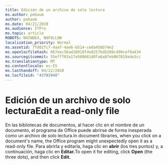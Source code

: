 ```yaml
---
title: Edición de un archivo de solo lectura
ms.author: pebaum
author: pebaum
ms.date: 04/21/2020
ms.audience: ITPro
ms.topic: article
ROBOTS: NOINDEX, NOFOLLOW
localization_priority: Normal
ms.assetid: 7fd02fc7-4aaf-4ae6-b514-ceda456b74e2
ms.openlocfilehash: 667eec56ad28918fde8257bdb208c490cef9a434
ms.sourcegitcommit: 55eff703a17e500681d8fa6a87eb067019ade3cc
ms.translationtype: MT
ms.contentlocale: es-ES
ms.lasthandoff: 04/22/2020
ms.locfileid: "43703948"
---
```

# <a name="edit-a-read-only-file"></a><span data-ttu-id="697a4-102">Edición de un archivo de solo lectura</span><span class="sxs-lookup"><span data-stu-id="697a4-102">Edit a read-only file</span></span>

<span data-ttu-id="697a4-103">En las bibliotecas de documentos, al hacer clic en el nombre de un documento, el programa de Office puede abrirse de forma inesperada como un archivo de solo lectura.</span><span class="sxs-lookup"><span data-stu-id="697a4-103">In document libraries, when you click on a document's name, the Office program might unexpectedly open it as a read-only file.</span></span> <span data-ttu-id="697a4-104">Para abrirla y editarla, haga clic en **abrir** (los tres puntos) y, a continuación, haga clic en **Editar.**</span><span class="sxs-lookup"><span data-stu-id="697a4-104">To open it for editing, click **Open** (the three dots), and then click **Edit.**</span></span>
  

